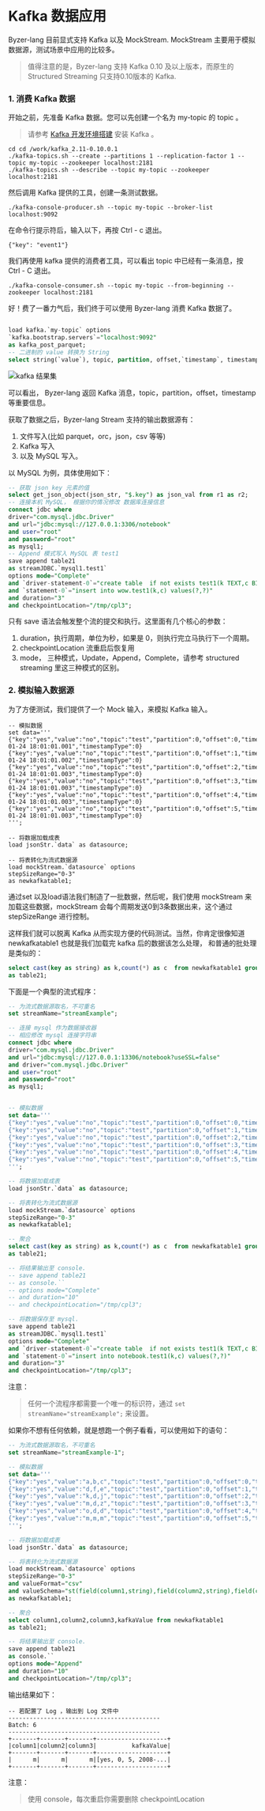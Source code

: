 # Kafka 数据应用

Byzer-lang 目前显式支持 Kafka 以及 MockStream. MockStream 主要用于模拟数据源，测试场景中应用的比较多。

> 值得注意的是，Byzer-lang 支持 Kafka 0.10 及以上版本，而原生的 Structured Streaming 只支持0.10版本的    Kafka.


### 1. 消费 Kafka 数据
开始之前，先准备 Kafka 数据。您可以先创建一个名为 my-topic 的 topic 。
> 请参考 [Kafka 开发环境搭建](./kafka_local_install.md) 安装 Kafka 。

```shell
cd cd /work/kafka_2.11-0.10.0.1
./kafka-topics.sh --create --partitions 1 --replication-factor 1 --topic my-topic --zookeeper localhost:2181
./kafka-topics.sh --describe --topic my-topic --zookeeper localhost:2181
```

然后调用 Kafka 提供的工具，创建一条测试数据。
```shell
./kafka-console-producer.sh --topic my-topic --broker-list localhost:9092
```
在命令行提示符后，输入以下，再按 Ctrl - c 退出。
```text
{"key": "event1"}
```
我们再使用 kafka 提供的消费者工具，可以看出 topic 中已经有一条消息，按 Ctrl - C 退出。
```shell
./kafka-console-consumer.sh --topic my-topic --from-beginning --zookeeper localhost:2181
```

好！费了一番力气后，我们终于可以使用 Byzer-lang 消费 Kafka 数据了。

```sql

load kafka.`my-topic` options
`kafka.bootstrap.servers`="localhost:9092"
as kafka_post_parquet;
-- 二进制的 value 转换为 String
select string(`value`), topic, partition, offset,`timestamp`, timestampType from kafka_post_parquet as ddd;

```

![kafka 结果集](./kolo-kafka-consumer.PNG)

可以看出， Byzer-lang 返回 Kafka 消息，topic，partition，offset，timestamp 等重要信息。

获取了数据之后，Byzer-lang Stream 支持的输出数据源有：

1. 文件写入(比如 parquet，orc，json，csv 等等)
2. Kafka 写入
3. 以及 MySQL 写入。

以 MySQL 为例，具体使用如下：

```sql
-- 获取 json key 元素的值
select get_json_object(json_str, "$.key") as json_val from r1 as r2;
-- 连接本机 MySQL， 根据你的情况修改 数据库连接信息
connect jdbc where  
driver="com.mysql.jdbc.Driver"
and url="jdbc:mysql://127.0.0.1:3306/notebook"
and user="root"
and password="root"
as mysql1;
-- Append 模式写入 MySQL 表 test1
save append table21  
as streamJDBC.`mysql1.test1` 
options mode="Complete"
and `driver-statement-0`="create table  if not exists test1(k TEXT,c BIGINT)"
and `statement-0`="insert into wow.test1(k,c) values(?,?)"
and duration="3"
and checkpointLocation="/tmp/cpl3";
```

只有 save 语法会触发整个流的提交和执行。这里面有几个核心的参数：

1. duration，执行周期，单位为秒，如果是 0，则执行完立马执行下一个周期。
2. checkpointLocation 流重启后恢复用
3. mode， 三种模式，Update，Append，Complete，请参考 structured streaming 里这三种模式的区别。

### 2. 模拟输入数据源

为了方便测试，我们提供了一个 Mock 输入，来模拟 Kafka 输入。

```
-- 模拟数据
set data='''
{"key":"yes","value":"no","topic":"test","partition":0,"offset":0,"timestamp":"2008-01-24 18:01:01.001","timestampType":0}
{"key":"yes","value":"no","topic":"test","partition":0,"offset":1,"timestamp":"2008-01-24 18:01:01.002","timestampType":0}
{"key":"yes","value":"no","topic":"test","partition":0,"offset":2,"timestamp":"2008-01-24 18:01:01.003","timestampType":0}
{"key":"yes","value":"no","topic":"test","partition":0,"offset":3,"timestamp":"2008-01-24 18:01:01.003","timestampType":0}
{"key":"yes","value":"no","topic":"test","partition":0,"offset":4,"timestamp":"2008-01-24 18:01:01.003","timestampType":0}
{"key":"yes","value":"no","topic":"test","partition":0,"offset":5,"timestamp":"2008-01-24 18:01:01.003","timestampType":0}
''';

-- 将数据加载成表
load jsonStr.`data` as datasource;

-- 将表转化为流式数据源
load mockStream.`datasource` options 
stepSizeRange="0-3"
as newkafkatable1;
```

通过set 以及load语法我们制造了一批数据，然后呢，我们使用 mockStream 来加载这些数据，mockStream
会每个周期发送0到3条数据出来，这个通过 stepSizeRange 进行控制。

这样我们就可以脱离 Kafka 从而实现方便的代码测试。当然，你肯定很像知道 newkafkatable1 也就是我们加载完 kafka 后的数据该怎么处理，
和普通的批处理是类似的：

```sql
select cast(key as string) as k,count(*) as c  from newkafkatable1 group by k
as table21;
```

下面是一个典型的流式程序：

```sql
-- 为流式数据源取名，不可重名
set streamName="streamExample";

-- 连接 mysql 作为数据接收器
-- 相应修改 mysql 连接字符串
connect jdbc where  
driver="com.mysql.jdbc.Driver"
and url="jdbc:mysql://127.0.0.1:13306/notebook?useSSL=false"
and driver="com.mysql.jdbc.Driver"
and user="root"
and password="root"
as mysql1;


-- 模拟数据
set data='''
{"key":"yes","value":"no","topic":"test","partition":0,"offset":0,"timestamp":"2008-01-24 18:01:01.001","timestampType":0}
{"key":"yes","value":"no","topic":"test","partition":0,"offset":1,"timestamp":"2008-01-24 18:01:01.002","timestampType":0}
{"key":"yes","value":"no","topic":"test","partition":0,"offset":2,"timestamp":"2008-01-24 18:01:01.003","timestampType":0}
{"key":"yes","value":"no","topic":"test","partition":0,"offset":3,"timestamp":"2008-01-24 18:01:01.003","timestampType":0}
{"key":"yes","value":"no","topic":"test","partition":0,"offset":4,"timestamp":"2008-01-24 18:01:01.003","timestampType":0}
{"key":"yes","value":"no","topic":"test","partition":0,"offset":5,"timestamp":"2008-01-24 18:01:01.003","timestampType":0}
''';

-- 将数据加载成表
load jsonStr.`data` as datasource;

-- 将表转化为流式数据源
load mockStream.`datasource` options 
stepSizeRange="0-3"
as newkafkatable1;

-- 聚合 
select cast(key as string) as k,count(*) as c  from newkafkatable1 group by k
as table21;

-- 将结果输出至 console.
-- save append table21  
-- as console.`` 
-- options mode="Complete"
-- and duration="10"
-- and checkpointLocation="/tmp/cpl3";

-- 将数据保存至 mysql.
save append table21  
as streamJDBC.`mysql1.test1` 
options mode="Complete"
and `driver-statement-0`="create table  if not exists test1(k TEXT,c BIGINT)"
and `statement-0`="insert into notebook.test1(k,c) values(?,?)"
and duration="3"
and checkpointLocation="/tmp/cpl3";
```

注意：

> 任何一个流程序都需要一个唯一的标识符，通过 `set streamName="streamExample";` 来设置。

如果你不想有任何依赖，就是想跑一个例子看看，可以使用如下的语句：

```sql
-- 为流式数据源取名，不可重名
set streamName="streamExample-1";

-- 模拟数据
set data='''
{"key":"yes","value":"a,b,c","topic":"test","partition":0,"offset":0,"timestamp":"2008-01-24 18:01:01.001","timestampType":0}
{"key":"yes","value":"d,f,e","topic":"test","partition":0,"offset":1,"timestamp":"2008-01-24 18:01:01.002","timestampType":0}
{"key":"yes","value":"k,d,j","topic":"test","partition":0,"offset":2,"timestamp":"2008-01-24 18:01:01.003","timestampType":0}
{"key":"yes","value":"m,d,z","topic":"test","partition":0,"offset":3,"timestamp":"2008-01-24 18:01:01.003","timestampType":0}
{"key":"yes","value":"o,d,d","topic":"test","partition":0,"offset":4,"timestamp":"2008-01-24 18:01:01.003","timestampType":0}
{"key":"yes","value":"m,m,m","topic":"test","partition":0,"offset":5,"timestamp":"2008-01-24 18:01:01.003","timestampType":0}
''';

-- 将数据加载成表
load jsonStr.`data` as datasource;

-- 将表转化为流式数据源
load mockStream.`datasource` options 
stepSizeRange="0-3"
and valueFormat="csv"
and valueSchema="st(field(column1,string),field(column2,string),field(column3,string))"
as newkafkatable1;

-- 聚合 
select column1,column2,column3,kafkaValue from newkafkatable1 
as table21;

-- 将结果输出至 console.
save append table21  
as console.`` 
options mode="Append"
and duration="10"
and checkpointLocation="/tmp/cpl3";
```

输出结果如下：


```text
-- 若配置了 Log ，输出到 Log 文件中
-------------------------------------------
Batch: 6
-------------------------------------------
+-------+-------+-------+--------------------+
|column1|column2|column3|          kafkaValue|
+-------+-------+-------+--------------------+
|      m|      m|      m|[yes, 0, 5, 2008-...|
+-------+-------+-------+--------------------+
```

注意：

> 使用 console，每次重启你需要删除 checkpointLocation
